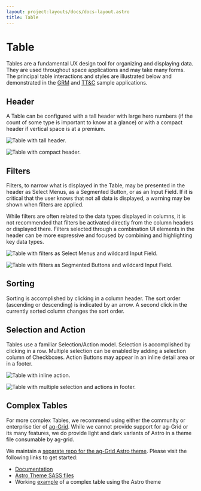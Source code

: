 ```yaml
---
layout: project:layouts/docs/docs-layout.astro
title: Table
---
```


# Table

Tables are a fundamental UX design tool for organizing and displaying data. They are used throughout space applications and may take many forms. The principal table interactions and styles are illustrated below and demonstrated in the [GRM](https://grm-dashboard.astrouxds.com/) and [TT&C](https://ttc-monitor.astrouxds.com/) sample applications.

## Header

A Table can be configured with a tall header with large hero numbers (if the count of some type is important to know at a glance) or with a compact header if vertical space is at a premium.

![Table with tall header.](/img/patterns/table-header-tall.png "Table with tall header.")

![Table with compact header.](/img/patterns/table-header-compact.png "Table with compact header.")

## Filters

Filters, to narrow what is displayed in the Table, may be presented in the header as Select Menus, as a Segmented Button, or as an Input Field. If it is critical that the user knows that not all data is displayed, a warning may be shown when filters are applied.

While filters are often related to the data types displayed in columns, it is not recommended that filters be activated directly from the column headers or displayed there. Filters selected through a combination UI elements in the header can be more expressive and focused by combining and highlighting key data types.

![Table with filters as Select Menus and wildcard Input Field.](/img/patterns/table-filters.png "Table with filters as Select Menus and wildcard Input Field.")

![Table with filters as Segmented Buttons and wildcard Input Field.](/img/patterns/table-segmented-button.png "Table with filters as Segmented Buttons and wildcard Input Field.")

## Sorting

Sorting is accomplished by clicking in a column header. The sort order (ascending or descending) is indicated by an arrow. A second click in the currently sorted column changes the sort order.

## Selection and Action

Tables use a familiar Selection/Action model. Selection is accomplished by clicking in a row. Multiple selection can be enabled by adding a selection column of Checkboxes. Action Buttons may appear in an inline detail area or in a footer.

![Table with inline action.](/img/patterns/table-inline-action.png "Table with inline action.")

![Table with multiple selection and actions in footer.](/img/patterns/table-action-footer.png "Table with multiple selection and actions in footer.")

## Complex Tables

For more complex Tables, we recommend using either the community or enterprise tier of [ag-Grid](https://www.ag-grid.com/). While we cannot provide support for ag-Grid or its many features, we do provide light and dark variants of Astro in a theme file consumable by ag-grid.

We maintain a [separate repo for the ag-Grid Astro theme](https://github.com/RocketCommunicationsInc/astro-ag-Grid). Please visit the following links to get started:

- [Documentation](https://github.com/RocketCommunicationsInc/astro-ag-Grid/#astro-ag-grid-theme)
- [Astro Theme SASS files](https://github.com/RocketCommunicationsInc/astro-ag-Grid/tree/master/src/css)
- Working [example](https://astro-ag-grid-example.netlify.app/) of a complex table using the Astro theme
